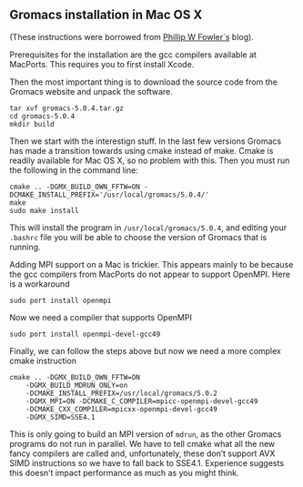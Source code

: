 ## Gromacs installation in Mac OS X

(These instructions were borrowed from 
[Phillip W Fowler´s](http://philipwfowler.me/) blog).

Prerequisites for the installation are the gcc compilers available at MacPorts.
This requires you to first install Xcode.

Then the most important thing is to download the source code from the Gromacs 
website and unpack the software.

```
tar xvf gromacs-5.0.4.tar.gz
cd gromacs-5.0.4
mkdir build
```

Then we start with the interestign stuff. In the last few versions Gromacs
has made a transition towards using cmake instead of make. Cmake is readily 
available for Mac OS X, so no problem with this. Then you must run the following
in the command line:

```
cmake .. -DGMX_BUILD_OWN_FFTW=ON -DCMAKE_INSTALL_PREFIX='/usr/local/gromacs/5.0.4/'
make
sudo make install
```

This will install the program in `/usr/local/gromacs/5.0.4`, and editing your `.bashrc`
file you will be able to choose the version of Gromacs that is running.


Adding MPI support on a Mac is trickier. This appears mainly to be because the gcc 
compilers from MacPorts  do not appear to support OpenMPI. Here is a workaround 

```
sudo port install openmpi
```

Now we need a compiler that supports OpenMPI

```
sudo port install openmpi-devel-gcc49
```

Finally, we can follow the steps above but now we need a more complex cmake instruction

```
cmake .. -DGMX_BUILD_OWN_FFTW=ON
	-DGMX_BUILD_MDRUN_ONLY=on
	-DCMAKE_INSTALL_PREFIX=/usr/local/gromacs/5.0.2
	-DGMX_MPI=ON -DCMAKE_C_COMPILER=mpicc-openmpi-devel-gcc49
	-DCMAKE_CXX_COMPILER=mpicxx-openmpi-devel-gcc49
	-DGMX_SIMD=SSE4.1
```

This is only going to build an MPI version of `mdrun`, as the other Gromacs programs do not
run in parallel. We have to tell cmake what all the new fancy compilers are called and, 
unfortunately, these don’t support AVX SIMD instructions so we have to fall back to SSE4.1. 
Experience suggests this doesn’t impact performance as much as you might think. 
